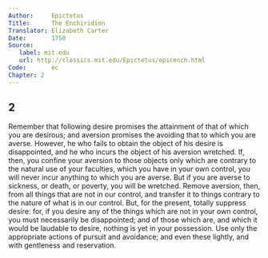 ```yaml
---
Author:     Epictetus  
Title:      The Enchiridion  
Translator: Elizabeth Carter  
Date:       1750  
Source:
   label: mit.edu
   url: http://classics.mit.edu/Epictetus/epicench.html
Code:       ec  
Chapter: 2
---
```

##  2

Remember that following desire promises the attainment of that of which you are
desirous; and aversion promises the avoiding that to which you are averse.
However, he who fails to obtain the object of his desire is disappointed, and
he who incurs the object of his aversion wretched. If, then, you confine your
aversion to those objects only which are contrary to the natural use of your
faculties, which you have in your own control, you will never incur anything to
which you are averse. But if you are averse to sickness, or death, or poverty,
you will be wretched. Remove aversion, then, from all things that are not in
our control, and transfer it to things contrary to the nature of what is in our
control. But, for the present, totally suppress desire: for, if you desire any
of the things which are not in your own control, you must necessarily be
disappointed; and of those which are, and which it would be laudable to desire,
nothing is yet in your possession. Use only the appropriate actions of pursuit
and avoidance; and even these lightly, and with gentleness and reservation.


